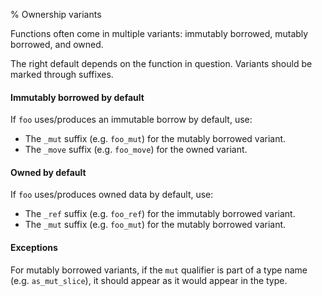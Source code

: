 % Ownership variants

Functions often come in multiple variants: immutably borrowed, mutably
borrowed, and owned.

The right default depends on the function in question. Variants should
be marked through suffixes.

#### Immutably borrowed by default

If `foo` uses/produces an immutable borrow by default, use:

* The `_mut` suffix (e.g. `foo_mut`) for the mutably borrowed variant.
* The `_move` suffix (e.g. `foo_move`) for the owned variant.

#### Owned by default

If `foo` uses/produces owned data by default, use:

* The `_ref` suffix (e.g. `foo_ref`) for the immutably borrowed variant.
* The `_mut` suffix (e.g. `foo_mut`) for the mutably borrowed variant.

#### Exceptions

For mutably borrowed variants, if the `mut` qualifier is part of a
type name (e.g. `as_mut_slice`), it should appear as it would appear
in the type.
